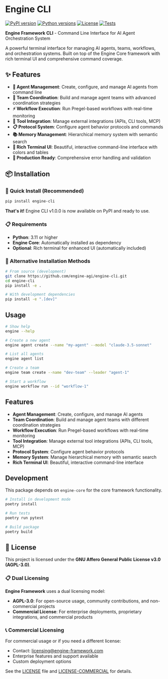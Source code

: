 # Engine CLI

[![PyPI version](https://badge.fury.io/py/engine-cli.svg)](https://pypi.org/project/engine-cli/)
[![Python versions](https://img.shields.io/pypi/pyversions/engine-cli.svg)](https://pypi.org/project/engine-cli/)
[![License](https://img.shields.io/badge/License-AGPL%203.0-blue.svg)](https://www.gnu.org/licenses/agpl-3.0)
[![Tests](https://github.com/engine-agi/engine-cli/actions/workflows/tests.yml/badge.svg)](https://github.com/engine-agi/engine-cli/actions)

**Engine Framework CLI** - Command Line Interface for AI Agent Orchestration System

A powerful terminal interface for managing AI agents, teams, workflows, and orchestration systems. Built on top of the Engine Core framework with rich terminal UI and comprehensive command coverage.

## ✨ Features

- **🧠 Agent Management**: Create, configure, and manage AI agents from command line
- **👥 Team Coordination**: Build and manage agent teams with advanced coordination strategies
- **⚡ Workflow Execution**: Run Pregel-based workflows with real-time monitoring
- **🔧 Tool Integration**: Manage external integrations (APIs, CLI tools, MCP)
- **📋 Protocol System**: Configure agent behavior protocols and commands
- **📚 Memory Management**: Hierarchical memory system with semantic search
- **🎨 Rich Terminal UI**: Beautiful, interactive command-line interface with colors and tables
- **🚀 Production Ready**: Comprehensive error handling and validation

## 📦 Installation

### 🚀 Quick Install (Recommended)

```bash
pip install engine-cli
```

**That's it!** Engine CLI v1.0.0 is now available on PyPI and ready to use.

### 📋 Requirements

- **Python**: 3.11 or higher
- **Engine Core**: Automatically installed as dependency
- **Optional**: Rich terminal for enhanced UI (automatically included)

### 🔧 Alternative Installation Methods

```bash
# From source (development)
git clone https://github.com/engine-agi/engine-cli.git
cd engine-cli
pip install -e .

# With development dependencies
pip install -e ".[dev]"
```

## Usage

```bash
# Show help
engine --help

# Create a new agent
engine agent create --name "my-agent" --model "claude-3.5-sonnet"

# List all agents
engine agent list

# Create a team
engine team create --name "dev-team" --leader "agent-1"

# Start a workflow
engine workflow run --id "workflow-1"
```

## Features

- **Agent Management**: Create, configure, and manage AI agents
- **Team Coordination**: Build and manage agent teams with different coordination strategies
- **Workflow Execution**: Run Pregel-based workflows with real-time monitoring
- **Tool Integration**: Manage external tool integrations (APIs, CLI tools, MCP)
- **Protocol System**: Configure agent behavior protocols
- **Memory System**: Manage hierarchical memory with semantic search
- **Rich Terminal UI**: Beautiful, interactive command-line interface

## Development

This package depends on `engine-core` for the core framework functionality.

```bash
# Install in development mode
poetry install

# Run tests
poetry run pytest

# Build package
poetry build
```

## 📄 License

This project is licensed under the **GNU Affero General Public License v3.0 (AGPL-3.0)**.

### 📋 Dual Licensing

**Engine Framework** uses a dual licensing model:

- **AGPL-3.0**: For open-source usage, community contributions, and non-commercial projects
- **Commercial License**: For enterprise deployments, proprietary integrations, and commercial products

### 📞 Commercial Licensing

For commercial usage or if you need a different license:
- Contact: [licensing@engine-framework.com](mailto:licensing@engine-framework.com)
- Enterprise features and support available
- Custom deployment options

See the [LICENSE](LICENSE) file and [LICENSE-COMMERCIAL](LICENSE-COMMERCIAL) for details.